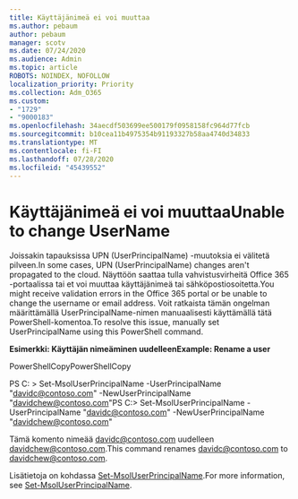 ```yaml
---
title: Käyttäjänimeä ei voi muuttaa
ms.author: pebaum
author: pebaum
manager: scotv
ms.date: 07/24/2020
ms.audience: Admin
ms.topic: article
ROBOTS: NOINDEX, NOFOLLOW
localization_priority: Priority
ms.collection: Adm_O365
ms.custom:
- "1729"
- "9000183"
ms.openlocfilehash: 34aecdf503699ee500179f0958158fc964d77fcb
ms.sourcegitcommit: b10cea11b4975354b91193327b58aa4740d34833
ms.translationtype: MT
ms.contentlocale: fi-FI
ms.lasthandoff: 07/28/2020
ms.locfileid: "45439552"
---
```

# <a name="unable-to-change-username"></a><span data-ttu-id="40ff3-102">Käyttäjänimeä ei voi muuttaa</span><span class="sxs-lookup"><span data-stu-id="40ff3-102">Unable to change UserName</span></span>

<span data-ttu-id="40ff3-103">Joissakin tapauksissa UPN (UserPrincipalName) -muutoksia ei välitetä pilveen.</span><span class="sxs-lookup"><span data-stu-id="40ff3-103">In some cases, UPN (UserPrincipalName) changes aren't propagated to the cloud.</span></span> <span data-ttu-id="40ff3-104">Näyttöön saattaa tulla vahvistusvirheitä Office 365 -portaalissa tai et voi muuttaa käyttäjänimeä tai sähköpostiosoitetta.</span><span class="sxs-lookup"><span data-stu-id="40ff3-104">You might receive validation errors in the Office 365 portal or be unable to change the username or email address.</span></span> <span data-ttu-id="40ff3-105">Voit ratkaista tämän ongelman määrittämällä UserPrincipalName-nimen manuaalisesti käyttämällä tätä PowerShell-komentoa.</span><span class="sxs-lookup"><span data-stu-id="40ff3-105">To resolve this issue, manually set UserPrincipalName using this PowerShell command.</span></span>

<span data-ttu-id="40ff3-106">**Esimerkki: Käyttäjän nimeäminen uudelleen**</span><span class="sxs-lookup"><span data-stu-id="40ff3-106">**Example: Rename a user**</span></span>

<span data-ttu-id="40ff3-107">PowerShellCopy</span><span class="sxs-lookup"><span data-stu-id="40ff3-107">PowerShellCopy</span></span>

<span data-ttu-id="40ff3-108">PS C: \> Set-MsolUserPrincipalName -UserPrincipalName "davidc@contoso.com" -NewUserPrincipalName "davidchew@contoso.com"</span><span class="sxs-lookup"><span data-stu-id="40ff3-108">PS C:\> Set-MsolUserPrincipalName -UserPrincipalName "davidc@contoso.com" -NewUserPrincipalName "davidchew@contoso.com"</span></span>

<span data-ttu-id="40ff3-109">Tämä komento nimeää davidc@contoso.com uudelleen davidchew@contoso.com.</span><span class="sxs-lookup"><span data-stu-id="40ff3-109">This command renames davidc@contoso.com to davidchew@contoso.com.</span></span>

<span data-ttu-id="40ff3-110">Lisätietoja on kohdassa [Set-MsolUserPrincipalName](https://docs.microsoft.com/powershell/module/msonline/set-msoluserprincipalname?view=azureadps-1.0).</span><span class="sxs-lookup"><span data-stu-id="40ff3-110">For more information, see [Set-MsolUserPrincipalName](https://docs.microsoft.com/powershell/module/msonline/set-msoluserprincipalname?view=azureadps-1.0).</span></span>